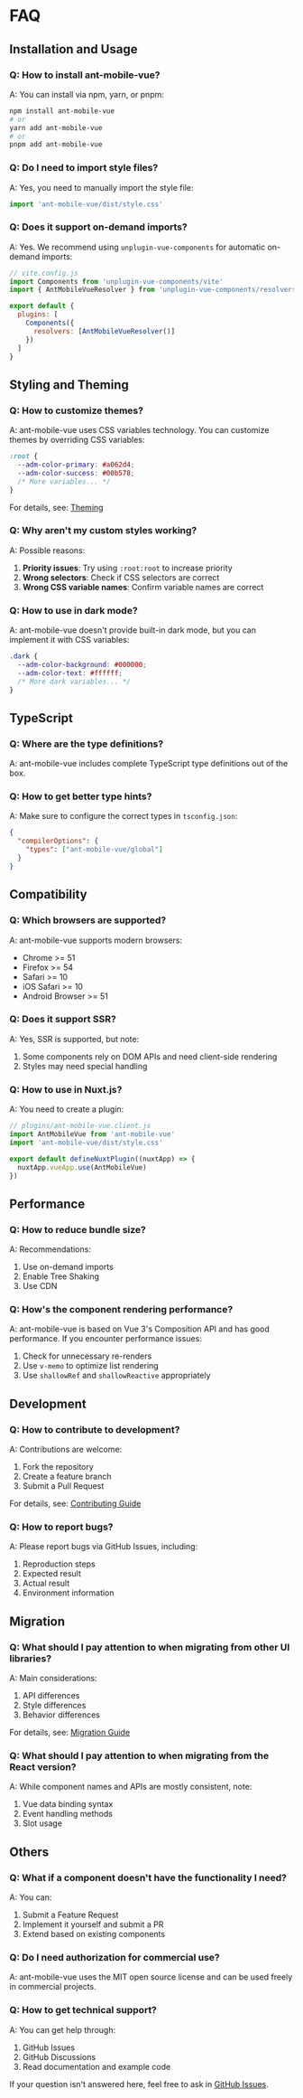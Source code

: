 # FAQ

## Installation and Usage

### Q: How to install ant-mobile-vue?

A: You can install via npm, yarn, or pnpm:

```bash
npm install ant-mobile-vue
# or
yarn add ant-mobile-vue
# or
pnpm add ant-mobile-vue
```

### Q: Do I need to import style files?

A: Yes, you need to manually import the style file:

```js
import 'ant-mobile-vue/dist/style.css'
```

### Q: Does it support on-demand imports?

A: Yes. We recommend using `unplugin-vue-components` for automatic on-demand imports:

```js
// vite.config.js
import Components from 'unplugin-vue-components/vite'
import { AntMobileVueResolver } from 'unplugin-vue-components/resolvers'

export default {
  plugins: [
    Components({
      resolvers: [AntMobileVueResolver()]
    })
  ]
}
```

## Styling and Theming

### Q: How to customize themes?

A: ant-mobile-vue uses CSS variables technology. You can customize themes by overriding CSS variables:

```css
:root {
  --adm-color-primary: #a062d4;
  --adm-color-success: #00b578;
  /* More variables... */
}
```

For details, see: [Theming](/en/guide/theming)

### Q: Why aren't my custom styles working?

A: Possible reasons:

1. **Priority issues**: Try using `:root:root` to increase priority
2. **Wrong selectors**: Check if CSS selectors are correct
3. **Wrong CSS variable names**: Confirm variable names are correct

### Q: How to use in dark mode?

A: ant-mobile-vue doesn't provide built-in dark mode, but you can implement it with CSS variables:

```css
.dark {
  --adm-color-background: #000000;
  --adm-color-text: #ffffff;
  /* More dark variables... */
}
```

## TypeScript

### Q: Where are the type definitions?

A: ant-mobile-vue includes complete TypeScript type definitions out of the box.

### Q: How to get better type hints?

A: Make sure to configure the correct types in `tsconfig.json`:

```json
{
  "compilerOptions": {
    "types": ["ant-mobile-vue/global"]
  }
}
```

## Compatibility

### Q: Which browsers are supported?

A: ant-mobile-vue supports modern browsers:

- Chrome >= 51
- Firefox >= 54
- Safari >= 10
- iOS Safari >= 10
- Android Browser >= 51

### Q: Does it support SSR?

A: Yes, SSR is supported, but note:

1. Some components rely on DOM APIs and need client-side rendering
2. Styles may need special handling

### Q: How to use in Nuxt.js?

A: You need to create a plugin:

```js
// plugins/ant-mobile-vue.client.js
import AntMobileVue from 'ant-mobile-vue'
import 'ant-mobile-vue/dist/style.css'

export default defineNuxtPlugin((nuxtApp) => {
  nuxtApp.vueApp.use(AntMobileVue)
})
```

## Performance

### Q: How to reduce bundle size?

A: Recommendations:

1. Use on-demand imports
2. Enable Tree Shaking
3. Use CDN

### Q: How's the component rendering performance?

A: ant-mobile-vue is based on Vue 3's Composition API and has good performance. If you encounter performance issues:

1. Check for unnecessary re-renders
2. Use `v-memo` to optimize list rendering
3. Use `shallowRef` and `shallowReactive` appropriately

## Development

### Q: How to contribute to development?

A: Contributions are welcome:

1. Fork the repository
2. Create a feature branch
3. Submit a Pull Request

For details, see: [Contributing Guide](https://github.com/oliver-xie666/ant-mobile-vue/blob/main/CONTRIBUTING.md)

### Q: How to report bugs?

A: Please report bugs via GitHub Issues, including:

1. Reproduction steps
2. Expected result
3. Actual result
4. Environment information

## Migration

### Q: What should I pay attention to when migrating from other UI libraries?

A: Main considerations:

1. API differences
2. Style differences
3. Behavior differences

For details, see: [Migration Guide](/en/guide/migration)

### Q: What should I pay attention to when migrating from the React version?

A: While component names and APIs are mostly consistent, note:

1. Vue data binding syntax
2. Event handling methods
3. Slot usage

## Others

### Q: What if a component doesn't have the functionality I need?

A: You can:

1. Submit a Feature Request
2. Implement it yourself and submit a PR
3. Extend based on existing components

### Q: Do I need authorization for commercial use?

A: ant-mobile-vue uses the MIT open source license and can be used freely in commercial projects.

### Q: How to get technical support?

A: You can get help through:

1. GitHub Issues
2. GitHub Discussions
3. Read documentation and example code

If your question isn't answered here, feel free to ask in [GitHub Issues](https://github.com/oliver-xie666/ant-mobile-vue/issues).
